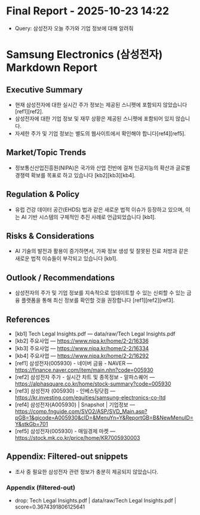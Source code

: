 # Final Report - 2025-10-23 14:22
- Query: 삼성전자 오늘 주가와 기업 정보에 대해 알려줘

# Samsung Electronics (삼성전자) Markdown Report

## Executive Summary
- 현재 삼성전자에 대한 실시간 주가 정보는 제공된 스니펫에 포함되지 않았습니다 [ref1][ref2].
- 삼성전자에 대한 기업 정보 및 재무 상황은 제공된 스니펫에 포함되어 있지 않습니다.
- 자세한 주가 및 기업 정보는 별도의 웹사이트에서 확인해야 합니다[ref4][ref5].

## Market/Topic Trends
- 정보통신산업진흥원(NIPA)은 국가와 산업 전반에 걸쳐 인공지능의 확산과 글로벌 경쟁력 확보를 목표로 하고 있습니다 [kb2][kb3][kb4].

## Regulation & Policy
- 유럽 건강 데이터 공간(EHDS) 법과 같은 새로운 법적 이슈가 등장하고 있으며, 이는 AI 기반 시스템의 구체적인 추진 사례로 언급되었습니다 [kb1].

## Risks & Considerations
- AI 기술의 발전과 활용이 증가하면서, 가짜 정보 생성 및 잘못된 진료 처방과 같은 새로운 법적 이슈들이 부각되고 있습니다 [kb1].

## Outlook / Recommendations
- 삼성전자의 주가 및 기업 정보를 지속적으로 업데이트할 수 있는 신뢰할 수 있는 금융 플랫폼을 통해 최신 정보를 확인할 것을 권장합니다 [ref1][ref2][ref3].

## References
- [kb1] Tech Legal Insights.pdf — data/raw/Tech Legal Insights.pdf
- [kb2] 주요사업 — https://www.nipa.kr/home/2-2/16336
- [kb3] 주요사업 — https://www.nipa.kr/home/2-2/16334
- [kb4] 주요사업 — https://www.nipa.kr/home/2-2/16292
- [ref1] 삼성전자(005930) - 네이버 금융 - NAVER — https://finance.naver.com/item/main.nhn?code=005930
- [ref2] 삼성전자 주가 - 실시간 차트 및 종목정보 - 알파스퀘어 — https://alphasquare.co.kr/home/stock-summary?code=005930
- [ref3] 삼성전자 (005930) - 인베스팅닷컴 — https://kr.investing.com/equities/samsung-electronics-co-ltd
- [ref4] 삼성전자(A005930) | Snapshot | 기업정보 — https://comp.fnguide.com/SVO2/ASP/SVD_Main.asp?pGB=1&gicode=A005930&cID=&MenuYn=Y&ReportGB=B&NewMenuID=Y&stkGb=701
- [ref5] 삼성전자(005930) - 매일경제 마켓 — https://stock.mk.co.kr/price/home/KR7005930003

## Appendix: Filtered-out snippets
- 조사 중 필요한 삼성전자 관련 정보가 충분히 제공되지 않았습니다.

### Appendix (filtered-out)
- drop: Tech Legal Insights.pdf | data/raw/Tech Legal Insights.pdf | score=0.3674391806125641